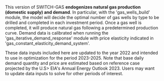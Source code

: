 This version of SWITCH-GAS **endogenizes natural gas production (domestic supply) and demand**. 
In particular, with the 'gas_wells_build' module, the model will decide the optimal number of gas wells 
by type to be drilled and completed in each investment period. Once a gas well is completed, 
it will produce natural gas following a predetermined production curve. 
Demand data is calibrated when running the 'gas_iterative_demand_response' module with 
price elasticity indicated in 'gas_constant_elasticity_demand_system'.

These data inputs included here are updated to the year 2022 and intended to use in optimization for the period 2023-2025.
Note that base daily demand quantity and price are estimated based on 
reference case projected by the U.S> EIA's Annual Energy Outlook 2023.
Users may want to update data inputs to solve for other periods of interest.
